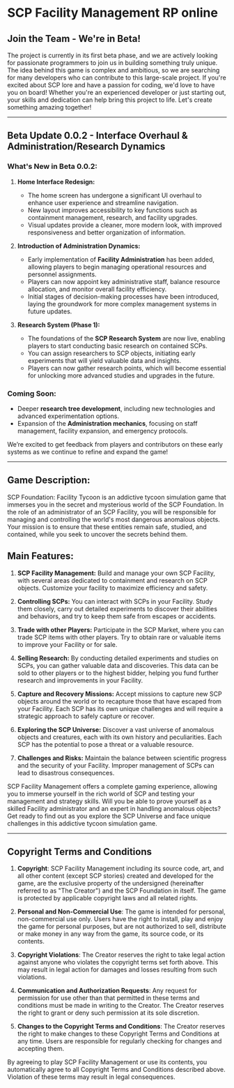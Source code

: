 # **SCP Facility Management RP online**

## **Join the Team - We're in Beta!**

The project is currently in its first beta phase, and we are actively looking for passionate programmers to join us in building something truly unique. The idea behind this game is complex and ambitious, so we are searching for many developers who can contribute to this large-scale project. If you're excited about SCP lore and have a passion for coding, we'd love to have you on board! Whether you're an experienced developer or just starting out, your skills and dedication can help bring this project to life. Let's create something amazing together!

---

## **Beta Update 0.0.2 - Interface Overhaul & Administration/Research Dynamics**

### **What's New in Beta 0.0.2:**

1. **Home Interface Redesign:**
   - The home screen has undergone a significant UI overhaul to enhance user experience and streamline navigation.
   - New layout improves accessibility to key functions such as containment management, research, and facility upgrades.
   - Visual updates provide a cleaner, more modern look, with improved responsiveness and better organization of information.

2. **Introduction of Administration Dynamics:**
   - Early implementation of **Facility Administration** has been added, allowing players to begin managing operational resources and personnel assignments.
   - Players can now appoint key administrative staff, balance resource allocation, and monitor overall facility efficiency.
   - Initial stages of decision-making processes have been introduced, laying the groundwork for more complex management systems in future updates.

3. **Research System (Phase 1):**
   - The foundations of the **SCP Research System** are now live, enabling players to start conducting basic research on contained SCPs.
   - You can assign researchers to SCP objects, initiating early experiments that will yield valuable data and insights.
   - Players can now gather research points, which will become essential for unlocking more advanced studies and upgrades in the future.

### **Coming Soon:**
- Deeper **research tree development**, including new technologies and advanced experimentation options.
- Expansion of the **Administration mechanics**, focusing on staff management, facility expansion, and emergency protocols.

We’re excited to get feedback from players and contributors on these early systems as we continue to refine and expand the game!

---

## **Game Description:**

SCP Foundation: Facility Tycoon is an addictive tycoon simulation game that immerses you in the secret and mysterious world of the SCP Foundation. In the role of an administrator of an SCP Facility, you will be responsible for managing and controlling the world's most dangerous anomalous objects. Your mission is to ensure that these entities remain safe, studied, and contained, while you seek to uncover the secrets behind them.

## **Main Features:**

1. **SCP Facility Management:** Build and manage your own SCP Facility, with several areas dedicated to containment and research on SCP objects. Customize your facility to maximize efficiency and safety.

2. **Controlling SCPs:** You can interact with SCPs in your Facility. Study them closely, carry out detailed experiments to discover their abilities and behaviors, and try to keep them safe from escapes or accidents.

3. **Trade with other Players:** Participate in the SCP Market, where you can trade SCP items with other players. Try to obtain rare or valuable items to improve your Facility or for sale.

4. **Selling Research:** By conducting detailed experiments and studies on SCPs, you can gather valuable data and discoveries. This data can be sold to other players or to the highest bidder, helping you fund further research and improvements in your Facility.

5. **Capture and Recovery Missions:** Accept missions to capture new SCP objects around the world or to recapture those that have escaped from your Facility. Each SCP has its own unique challenges and will require a strategic approach to safely capture or recover.

6. **Exploring the SCP Universe:** Discover a vast universe of anomalous objects and creatures, each with its own history and peculiarities. Each SCP has the potential to pose a threat or a valuable resource.

7. **Challenges and Risks:** Maintain the balance between scientific progress and the security of your Facility. Improper management of SCPs can lead to disastrous consequences.

SCP Facility Management offers a complete gaming experience, allowing you to immerse yourself in the rich world of SCP and testing your management and strategy skills. Will you be able to prove yourself as a skilled Facility administrator and an expert in handling anomalous objects? Get ready to find out as you explore the SCP Universe and face unique challenges in this addictive tycoon simulation game.

---

## **Copyright Terms and Conditions**

1. **Copyright**:
    SCP Facility Management including its source code, art, and all other content (except SCP stories) created and developed for the game, are the exclusive property of the undersigned (hereinafter referred to as "The Creator") and the SCP Foundation in itself. The game is protected by applicable copyright laws and all related rights.

2. **Personal and Non-Commercial Use**:
    The game is intended for personal, non-commercial use only. Users have the right to install, play and enjoy the game for personal purposes, but are not authorized to sell, distribute or make money in any way from the game, its source code, or its contents.

3. **Copyright Violations**:
    The Creator reserves the right to take legal action against anyone who violates the copyright terms set forth above. This may result in legal action for damages and losses resulting from such violations.

4. **Communication and Authorization Requests**:
    Any request for permission for use other than that permitted in these terms and conditions must be made in writing to the Creator. The Creator reserves the right to grant or deny such permission at its sole discretion.


5. **Changes to the Copyright Terms and Conditions**:
    The Creator reserves the right to make changes to these Copyright Terms and Conditions at any time. Users are responsible for regularly checking for changes and accepting them.

By agreeing to play SCP Facility Management or use its contents, you automatically agree to all Copyright Terms and Conditions described above. Violation of these terms may result in legal consequences.
